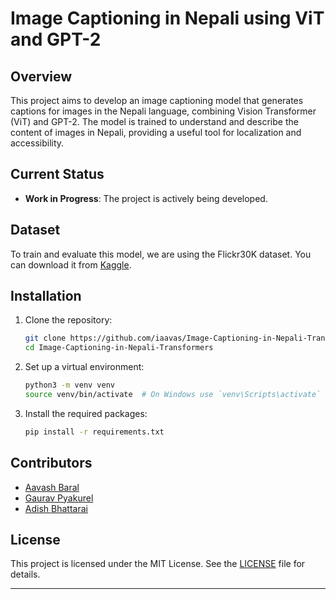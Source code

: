# Image Captioning in Nepali using ViT and GPT-2

## Overview
This project aims to develop an image captioning model that generates captions for images in the Nepali language, combining Vision Transformer (ViT) and GPT-2. The model is trained to understand and describe the content of images in Nepali, providing a useful tool for localization and accessibility.

## Current Status
- **Work in Progress**: The project is actively being developed.

## Dataset
To train and evaluate this model, we are using the Flickr30K dataset. You can download it from [Kaggle](https://www.kaggle.com/datasets).

## Installation

1. Clone the repository:
   ```bash
   git clone https://github.com/iaavas/Image-Captioning-in-Nepali-Transformers.git
   cd Image-Captioning-in-Nepali-Transformers
   ```

2. Set up a virtual environment:
   ```bash
   python3 -m venv venv
   source venv/bin/activate  # On Windows use `venv\Scripts\activate`
   ```

3. Install the required packages:
   ```bash
   pip install -r requirements.txt
   ```

## Contributors
- [Aavash Baral](https://www.github.com/iaavas)
- [Gaurav Pyakurel](https://github.com/gauravpkl1010)
- [Adish Bhattarai](https://github.com/adish2003)

## License
This project is licensed under the MIT License. See the [LICENSE](LICENSE) file for details.

---
